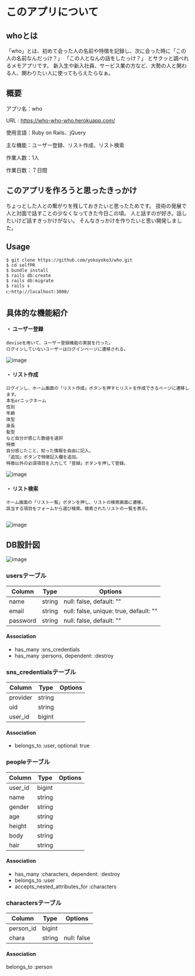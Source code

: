 # このアプリについて
## whoとは
「who」とは、初めて会った人の名前や特徴を記録し、次に会った時に「この人の名前なんだっけ？」 「この人となんの話をしたっけ？」 とサクッと調べれるメモアプリです。
新入生や新入社員、サービス業の方など、大勢の人と関わる人、関わりたい人に使ってもらえたらなぁ。

## 概要
アプリ名：who

URL : https://who-who-who.herokuapp.com/

使用言語：Ruby on Rails、jQuery

主な機能：ユーザー登録、リスト作成、リスト検索

作業人数：1人

作業日数：７日間

## このアプリを作ろうと思ったきっかけ
ちょっとした人との繋がりを残しておきたいと思ったためです。
技術の発展で人と対面で話すことの少なくなってきた今日この頃。
人と話すのが好き。話したいけど話すきっかけがない。
そんなきっかけを作りたいと思い開発しました。



## Usage

```
$ git clone https://github.com/yokoyoko3/who.git
$ cd selfPR
$ bundle install
$ rails db:create
$ rails db:migrate
$ rails s
👉http://localhost:3000/
```


## 具体的な機能紹介
#### ・ ユーザー登録
```
deviseを用いて、ユーザー登録機能の実装を行った。
ログインしていないユーザーはログインページに遷移される。
```

![image](https://user-images.githubusercontent.com/57942559/74317797-59dd7780-4dbf-11ea-9b4b-0225e92f6799.png)


#### ・ リスト作成

```
ログインし、ホーム画面の「リスト作成」ボタンを押すとリストを作成できるページに遷移します。
本名orニックネーム
性別
年齢
体型
身長
髪型
など自分が感じた数値を選択
特徴
自分感じたこと、知った情報を自由に記入。
「追加」ボタンで特徴記入欄を追加。
特徴以外の必須項目を入力して「登録」ボタンを押して登録。

```

![image](https://user-images.githubusercontent.com/57942559/74320992-e9d1f000-4dc4-11ea-9887-5558fd475738.png)

#### ・ リスト検索

```
ホーム画面の「リスト一覧」ボタンを押し、リストの検索画面に遷移。
該当する項目をフォームから選び検索。検索されたリストの一覧を表示。


```
![image](https://user-images.githubusercontent.com/57942559/74322361-2bfc3100-4dc7-11ea-9d83-4e53eaf15e70.png)


## DB設計図
![image](https://user-images.githubusercontent.com/57942559/74400649-ed678480-4e61-11ea-965f-54ca086ffd13.png)

### usersテーブル
|Column|Type|Options|
|------|----|-------|
|name|string|null: false, default: ""|
|email|string|null: false, unique: true, default: ""|
|password|string|null: false, default: ""|
#### Association
- has_many :sns_credentials
- has_many :persons, dependent: :destroy

### sns_credentialsテーブル
|Column|Type|Options|
|------|----|-------|
|provider|string||
|uid|string||
|user_id|bigint||
#### Association
- belongs_to :user, optional: true

### peopleテーブル
|Column|Type|Options|
|------|----|-------|
|user_id|bigint||
|name|string||
|gender|string||
|age|string||
|height|string||
|body|string||
|hair|string||
#### Association
- has_many :characters, dependent: :destroy
- belongs_to :user
- accepts_nested_attributes_for :characters

### charactersテーブル
|Column|Type|Options|
|------|----|-------|
|person_id|bigint||
|chara|string|null: false|
#### Association
belongs_to :person

